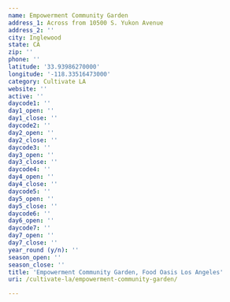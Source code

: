 ```yaml
---
name: Empowerment Community Garden
address_1: Across from 10500 S. Yukon Avenue
address_2: ''
city: Inglewood
state: CA
zip: ''
phone: ''
latitude: '33.93986270000'
longitude: '-118.33516473000'
category: Cultivate LA
website: ''
active: ''
daycode1: ''
day1_open: ''
day1_close: ''
daycode2: ''
day2_open: ''
day2_close: ''
daycode3: ''
day3_open: ''
day3_close: ''
daycode4: ''
day4_open: ''
day4_close: ''
daycode5: ''
day5_open: ''
day5_close: ''
daycode6: ''
day6_open: ''
daycode7: ''
day7_open: ''
day7_close: ''
year_round (y/n): ''
season_open: ''
season_close: ''
title: 'Empowerment Community Garden, Food Oasis Los Angeles'
uri: /cultivate-la/empowerment-community-garden/

---
```

